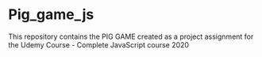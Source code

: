 # Pig_game_js
This repository contains the PIG GAME created as a project assignment for the Udemy Course - Complete JavaScript course 2020
